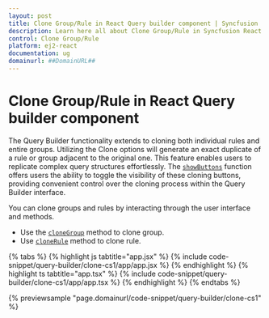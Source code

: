 ```yaml
---
layout: post
title: Clone Group/Rule in React Query builder component | Syncfusion
description: Learn here all about Clone Group/Rule in Syncfusion React Query builder component of Syncfusion Essential JS 2 and more.
control: Clone Group/Rule 
platform: ej2-react
documentation: ug
domainurl: ##DomainURL##
---
```


# Clone Group/Rule in React Query builder component

The Query Builder functionality extends to cloning both individual rules and entire groups. Utilizing the Clone options will generate an exact duplicate of a rule or group adjacent to the original one. This feature enables users to replicate complex query structures effortlessly. The [`showButtons`](https://ej2.syncfusion.com/react/documentation/api/query-builder/#showbuttons) function offers users the ability to toggle the visibility of these cloning buttons, providing convenient control over the cloning process within the Query Builder interface.

You can clone groups and rules by interacting through the user interface and methods.

* Use the [`cloneGroup`](https://ej2.syncfusion.com/react/documentation/api/query-builder/#cloneGroup) method to clone group.
* Use [`cloneRule`](https://ej2.syncfusion.com/react/documentation/api/query-builder/#cloneRule) method to clone rule.

{% tabs %}
{% highlight js tabtitle="app.jsx" %}
{% include code-snippet/query-builder/clone-cs1/app/app.jsx %}
{% endhighlight %}
{% highlight ts tabtitle="app.tsx" %}
{% include code-snippet/query-builder/clone-cs1/app/app.tsx %}
{% endhighlight %}
{% endtabs %}

 {% previewsample "page.domainurl/code-snippet/query-builder/clone-cs1" %}